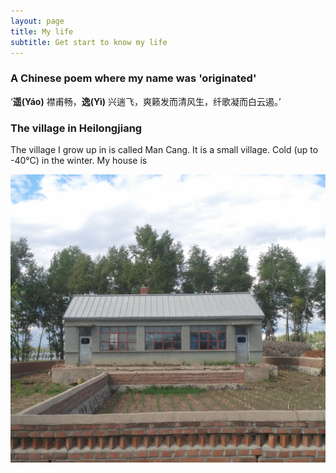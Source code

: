 ```yaml
---
layout: page
title: My life 
subtitle: Get start to know my life
---
```


### A Chinese poem where my name was 'originated'

‘**遥(Yáo)** 襟甫畅，**逸(Yì)** 兴遄飞，爽籁发而清风生，纤歌凝而白云遏。’

### The village in Heilongjiang
The village I grow up in is called Man Cang. It is a small village. Cold (up to -40°C) in the winter. My house is 

![my house at Mancang](/assets/img/house_mancang.jpg)
